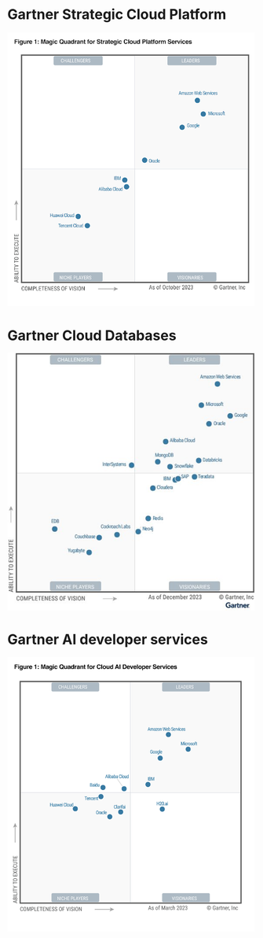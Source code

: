 # Gartner Strategic Cloud Platform

![Gartner - Strategic Cloud Platform Services](Gartner-StrategicCloudPlatformServices.png?raw=true "Gartner - Strategic Cloud Platform Services")

# Gartner Cloud Databases

![Gartner - Cloud Databases](Gartner-CloudDatabase.jpg?raw=true "Gartner - Cloud Databases")

# Gartner AI developer services

![Gartner - AI developer services](Gartner-CloudAIDevelopersServices.png?raw=true "Gartner - AI Developer Services")